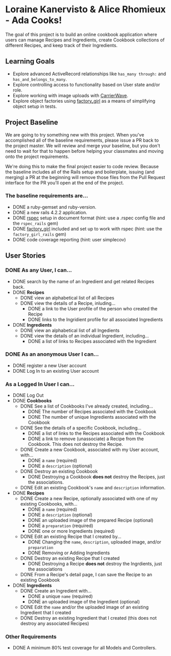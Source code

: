 # Loraine Kanervisto & Alice Rhomieux - Ada Cooks!
The goal of this project is to build an online cookbook application where users can manage Recipes and Ingredients, create Cookbook collections of different Recipes, and keep track of their Ingredients.

## Learning Goals
- Explore advanced ActiveRecord relationships like `has_many through:` and `has_and_belongs_to_many`.
- Explore controlling access to functionality based on User state and/or role.
- Explore working with image uploads with [CarrierWave](https://github.com/carrierwaveuploader/carrierwave).
- Explore object factories using [factory_girl](https://github.com/thoughtbot/factory_girl_rails) as a means of simplifying object setup in tests.

## Project Baseline
We are going to try something new with this project. When you've accomplished all of the baseline requirements, please issue a PR back to the project master. We will review and merge your baseline, but you don't need to wait for that to happen before helping your classmates and moving onto the project requirements.

We're doing this to make the final project easier to code review. Because the baseline includes all of the Rails setup and boilerplate, issuing (and merging) a PR at the beginning will remove those files from the Pull Request interface for the PR you'll open at the end of the project.

### The baseline requirements are...
- DONE a ruby-gemset and ruby-version.
- DONE a new rails 4.2.2 application.
- DONE [rspec](https://github.com/rspec/rspec-rails) setup in document format (hint: use a .rspec config file and the `rspec_rails` gem)
- DONE [factory_girl](https://github.com/thoughtbot/factory_girl_rails) included and set up to work with rspec (hint: use the `factory_girl_rails` gem)
- DONE code coverage reporting (hint: user simplecov)

## User Stories

### DONE As any User, I can...
- DONE search by the name of an Ingredient and get related Recipes back.
- DONE __Recipes__
  - DONE view an alphabetical list of all Recipes
  - DONE view the details of a Recipe, inluding...
    - DONE a link to the User profile of the person who created the Recipe
    - DONE links to the Ingridient profile for all associated Ingredients
- DONE __Ingredients__
  - DONE view an alphabetical list of all Ingedients
  - DONE view the details of an individual Ingredient, including...
    - DONE a list of links to Recipes associated with the Ingredient
    
### DONE As an anonymous User I can...
- DONE register a new User account
- DONE Log In to an existing User account

### As a Logged In User I can...
- DONE Log Out
- DONE __Cookbooks__
  - DONE See a list of Cookbooks I've already created, including...
    - DONE The number of Recipes associated with the Cookbook
    - DONE The number of unique Ingredients associated with the Cookbook
  - DONE See the details of a specific Cookbook, including...
    - DONE a list of links to the Recipes associated with the Cookbook
    - DONE a link to remove (unassociate) a Recipe from the Cookbook. This does not destroy the Recipe.
  - DONE Create a new Cookbook, associated with my User account, with...
    - DONE a `name` (required)
    - DONE a `description` (optional)
  - DONE Destroy an existing Cookbook
    - DONE Destroying a Cookbook __does not__ destroy the Recipes, just the associations.
  - DONE Edit an existing Cookbook's `name` and `description` information.
- DONE __Recipes__
  - DONE Create a new Recipe, optionally associated with one of my existing Cookbooks, with...
    - DONE a `name` (required)
    - DONE a `description` (optional)
    - DONE an uploaded image of the prepared Recipe (optional)
    - DONE a `preparation` (required)
    - DONE one or more Ingredients (required)
  - DONE Edit an existing Recipe that I created by...
    - DONE Changing the `name`, `description`, uploaded image, and/or `preparation`
    - DONE Removing or Adding Ingredients
  - DONE Destroy an existing Recipe that I created
    - DONE Destroying a Recipe __does not__ destroy the Ingrdients, just the associations
  - DONE From a Recipe's detail page, I can save the Recipe to an existing Cookbook
- DONE __Ingredients__
  - DONE Create an Ingredient with...
    - DONE a unique `name` (required)
    - DONE an uploaded image of the Ingredient (optional)
  - DONE Edit the `name` and/or the uploaded image of an existing Ingredient that I created
  - DONE Destroy an existing Ingredient that I created (this does not destroy any associated Recipes)

### Other Requirements
- DONE A minimum 80% test coverage for all Models and Controllers.